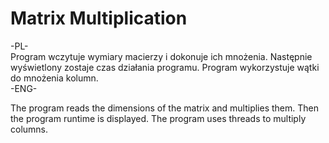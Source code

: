 # Matrix Multiplication 
-PL-<br/>
Program wczytuje wymiary macierzy i dokonuje ich mnożenia. Następnie wyświetlony zostaje czas działania programu. Program wykorzystuje wątki do mnożenia kolumn.<br/>
-ENG-<br/>

The program reads the dimensions of the matrix and multiplies them. Then the program runtime is displayed. The program uses threads to multiply columns.
